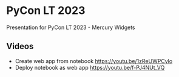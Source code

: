 # PyCon LT 2023
Presentation for PyCon LT 2023 - Mercury Widgets

## Videos

- Create web app from notebook https://youtu.be/1zReUWPCylo
- Deploy notebook as web app https://youtu.be/f-PJ4NUt_VQ
